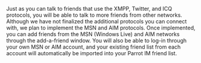 Just as you can talk to friends that use the XMPP, Twitter, and ICQ protocols, you will be able to talk to more friends from other networks. Although we have not finalized the additional protocols you can connect with, we plan to implement the MSN and AIM protocols. Once implemented, you can add friends from the MSN (Windows Live) and AIM networks through the add-a-friend window. You will also be able to log-in through your own MSN or AIM account, and your existing friend list from each account will automatically be imported into your Parrot IM friend list.